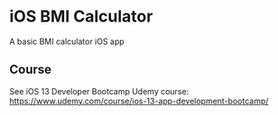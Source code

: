 # iOS BMI Calculator
A basic BMI calculator iOS app

## Course
See iOS 13 Developer Bootcamp Udemy course: https://www.udemy.com/course/ios-13-app-development-bootcamp/
